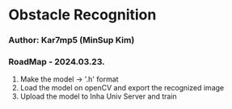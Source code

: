 # Obstacle Recognition
### Author: Kar7mp5 (MinSup Kim)

### RoadMap - 2024.03.23.
1. Make the model -> '.h' format
2. Load the model on openCV and export the recognized image
3. Upload the model to Inha Univ Server and train